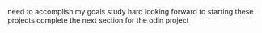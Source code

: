 need to accomplish my goals
study hard
looking forward to starting these projects
complete the next section for the odin project
